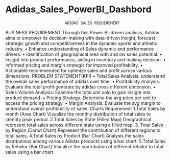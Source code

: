 # Adidas_Sales_PowerBI_Dashbord
                              ADIDAS SALES REQUIREMENT
BUSINESS REQUIREMENT
Through this Power BI-driven analysis, Adidas aims to empower its decision-making with data-driven
Insight, forecast strategic growth and competitiveness in the dynamic sports and athletic industry.
•	Enhance understanding of Sales dynamic and performance drivers.
•	Identification of geographical area with and ow sales potential.
•	Insight into product performance, aiding in inventory and making decision.
•	Informed pricing and margin strategic for improved profitability.
•	Actionable recommended for optimize sales and profit across various dimensions.
PROBLEM STATEMENT(KPI)
•	Total Sales Analysis: understand the overall sales performance of adidas over time.
•	Profitability Analysis: Evaluate the total profit generate by adidas cross different dimension.
•	Sales Volume Analysis: Examine the total unit sold to gain insight into product demand.
•	Pricing Strategy: Determine the avg price per unit to access the pricing strategy.
•	Margin Analysis: Evaluate the avg margin to understand overall profitability of sales.
Charts Requirement
1.Total Sales by month (Area Chart)
       Visualize the monthly distribution of total sales to identify peak period.
2.Total Sales by State (Filled Map)
           Geographical represent total sales across different state using a filled map.
3. Total Sales by Region (Donut Chart)
	Represent the contribution of different regions to total sales.
4.Total Sales by Product (Bar Chart)
	Analysis the sales distributions among various Adidas products using a bar chart.
5.Total Sales by Retailor (Bar Chart)
	Visualize the contribution of different retailor to total sales using a bar chart.
 
